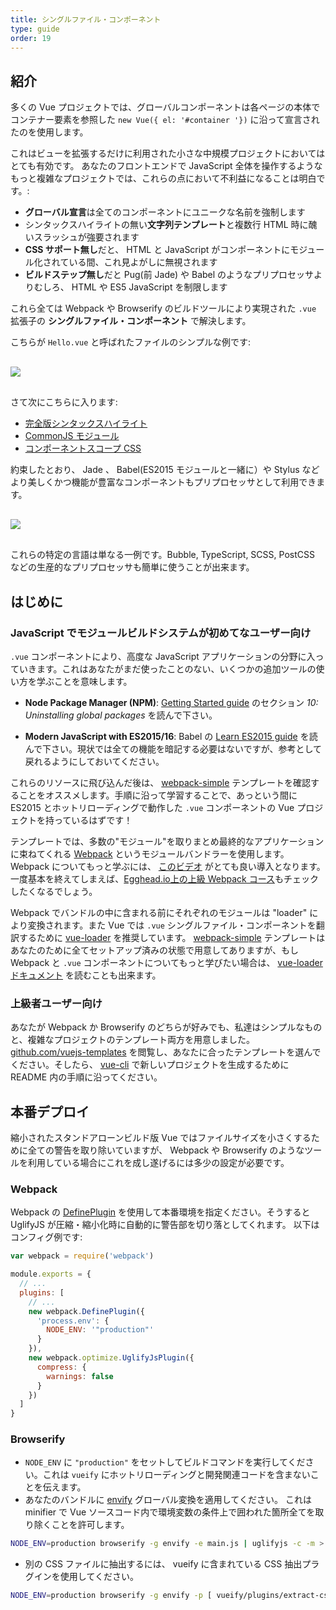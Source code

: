 ```yaml
---
title: シングルファイル・コンポーネント
type: guide
order: 19
---
```


## 紹介

多くの Vue プロジェクトでは、グローバルコンポーネントは各ページの本体でコンテナー要素を参照した `new Vue({ el: '#container '})` に沿って宣言されたのを使用します。

これはビューを拡張するだけに利用された小さな中規模プロジェクトにおいてはとても有効です。 あなたのフロントエンドで JavaScript 全体を操作するようなもっと複雑なプロジェクトでは、これらの点において不利益になることは明白です。:

- **グローバル宣言**は全てのコンポーネントにユニークな名前を強制します
- シンタックスハイライトの無い**文字列テンプレート**と複数行 HTML 時に醜いスラッシュが強要されます
- **CSS サポート無し**だと、 HTML と JavaScript がコンポーネントにモジュール化されている間、これ見よがしに無視されます
- **ビルドステップ無し**だと Pug(前 Jade) や Babel のようなプリプロセッサよりむしろ、 HTML や ES5 JavaScript を制限します 

これら全ては Webpack や Browserify のビルドツールにより実現された `.vue` 拡張子の **シングルファイル・コンポーネント** で解決します。

こちらが `Hello.vue` と呼ばれたファイルのシンプルな例です:

<img src="/images/vue-component.png" style="display: block; margin: 30px auto">

さて次にこちらに入ります:

- [完全版シンタックスハイライト](https://github.com/vuejs/awesome-vue#syntax-highlighting)
- [CommonJS モジュール](https://webpack.github.io/docs/commonjs.html)
- [コンポーネントスコープ CSS](https://github.com/vuejs/vue-loader/blob/master/docs/en/features/scoped-css.md)

約束したとおり、 Jade 、 Babel(ES2015 モジュールと一緒に）や Stylus などより美しくかつ機能が豊富なコンポーネントもプリプロセッサとして利用できます。

<img src="/images/vue-component-with-preprocessors.png" style="display: block; margin: 30px auto">

これらの特定の言語は単なる一例です。Bubble, TypeScript, SCSS, PostCSS などの生産的なプリプロセッサも簡単に使うことが出来ます。

<!-- TODO: include CSS modules once it's supported in vue-loader 9.x -->

## はじめに

### JavaScript でモジュールビルドシステムが初めてなユーザー向け

`.vue` コンポーネントにより、高度な JavaScript アプリケーションの分野に入っていきます。これはあなたがまだ使ったことのない、いくつかの追加ツールの使い方を学ぶことを意味します。

- **Node Package Manager (NPM)**: [Getting Started guide](https://docs.npmjs.com/getting-started/what-is-npm) のセクション _10: Uninstalling global packages_ を読んで下さい。

- **Modern JavaScript with ES2015/16**: Babel の [Learn ES2015 guide](https://babeljs.io/docs/learn-es2015/) を読んで下さい。現状では全ての機能を暗記する必要はないですが、参考として戻れるようにしておいてください。

これらのリソースに飛び込んだ後は、 [webpack-simple](https://github.com/vuejs-templates/webpack-simple) テンプレートを確認することをオススメします。手順に沿って学習することで、あっという間に ES2015 とホットリローディングで動作した `.vue` コンポーネントの Vue プロジェクトを持っているはずです！

テンプレートでは、多数の"モジュール"を取りまとめ最終的なアプリケーションに束ねてくれる [Webpack](https://webpack.github.io/) というモジュールバンドラーを使用します。 Webpack についてもっと学ぶには、 [このビデオ](https://www.youtube.com/watch?v=WQue1AN93YU) がとても良い導入となります。一度基本を終えてしまえば、[Egghead.io上の上級 Webpack コース](https://egghead.io/courses/using-webpack-for-production-javascript-applications)もチェックしたくなるでしょう。

Webpack でバンドルの中に含まれる前にそれぞれのモジュールは "loader" により変換されます。また Vue では `.vue` シングルファイル・コンポーネントを翻訳するために [vue-loader](https://github.com/vuejs/vue-loader) を推奨しています。 [webpack-simple](https://github.com/vuejs-templates/webpack-simple) テンプレートはあなたのために全てセットアップ済みの状態で用意してありますが、もし Webpack と `.vue` コンポーネントについてもっと学びたい場合は、 [vue-loaderドキュメント](https://vue-loader.vuejs.org) を読むことも出来ます。

### 上級者ユーザー向け

あなたが Webpack か Browserify のどちらが好みでも、私達はシンプルなものと、複雑なプロジェクトのテンプレート両方を用意しました。[github.com/vuejs-templates](https://github.com/vuejs-templates) を閲覧し、あなたに合ったテンプレートを選んでください。そしたら、 [vue-cli](https://github.com/vuejs/vue-cli) で新しいプロジェクトを生成するために README 内の手順に沿ってください。

## 本番デプロイ

縮小されたスタンドアローンビルド版 Vue ではファイルサイズを小さくするために全ての警告を取り除いていますが、 Webpack や Browserify のようなツールを利用している場合にこれを成し遂げるには多少の設定が必要です。

### Webpack

Webpack の [DefinePlugin](http://webpack.github.io/docs/list-of-plugins.html#defineplugin) を使用して本番環境を指定ください。そうすると UglifyJS が圧縮・縮小化時に自動的に警告部を切り落としてくれます。 以下はコンフィグ例です:

``` js
var webpack = require('webpack')

module.exports = {
  // ...
  plugins: [
    // ...
    new webpack.DefinePlugin({
      'process.env': {
        NODE_ENV: '"production"'
      }
    }),
    new webpack.optimize.UglifyJsPlugin({
      compress: {
        warnings: false
      }
    })
  ]
}
```

### Browserify

- `NODE_ENV` に `"production"` をセットしてビルドコマンドを実行してください。これは `vueify` にホットリローディングと開発関連コードを含まないことを伝えます。
- あなたのバンドルに [envify](https://github.com/hughsk/envify) グローバル変換を適用してください。 これは minifier で Vue ソースコード内で環境変数の条件上で囲われた箇所全てを取り除くことを許可します。


``` bash
NODE_ENV=production browserify -g envify -e main.js | uglifyjs -c -m > build.js
```

- 別の CSS ファイルに抽出するには、 vueify に含まれている CSS 抽出プラグインを使用してください。

``` bash
NODE_ENV=production browserify -g envify -p [ vueify/plugins/extract-css -o build.css ] -e main.js | uglifyjs -c -m > build.js
```
